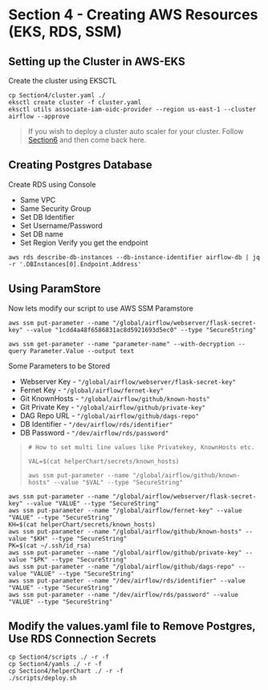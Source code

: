 # Section 4 - Creating AWS Resources (EKS, RDS, SSM)
## Setting up the Cluster in AWS-EKS
Create the cluster using EKSCTL
```
cp Section4/cluster.yaml ./
eksctl create cluster -f cluster.yaml
eksctl utils associate-iam-oidc-provider --region us-east-1 --cluster airflow --approve
```
> If you wish to deploy a cluster auto scaler for your cluster. Follow [Section6](./Section6.Readme.md) and then come back here.
## Creating Postgres Database
Create RDS using Console
* Same VPC
* Same Security Group
* Set DB Identifier
* Set Username/Password
* Set DB name
* Set Region
Verify you get the endpoint 
```
aws rds describe-db-instances --db-instance-identifier airflow-db | jq -r '.DBInstances[0].Endpoint.Address'
```
## Using ParamStore
Now lets modify our script to use AWS SSM Paramstore
```
aws ssm put-parameter --name "/global/airflow/webserver/flask-secret-key" --value "1cdd4a48f6586831ac8d5921693d5ec0" --type "SecureString"
```
```
aws ssm get-parameter --name "parameter-name" --with-decryption --query Parameter.Value --output text
```
Some Parameters to be Stored
* Webserver Key     - `"/global/airflow/webserver/flask-secret-key"`
* Fernet Key        - `"/global/airflow/fernet-key"`
* Git KnownHosts    - `"/global/airflow/github/known-hosts"`
* Git Private Key   - `"/global/airflow/github/private-key"`
* DAG Repo URL      - `"/global/airflow/github/dags-repo"`
* DB Identifier     - `"/dev/airflow/rds/identifier"`
* DB Password       - `"/dev/airflow/rds/password"`
>```
># How to set multi line values like Privatekey, KnownHosts etc.
>
>VAL=$(cat helperChart/secrets/known_hosts)
>
>aws ssm put-parameter --name "/global/airflow/github/known-hosts" --value "$VAL" --type "SecureString"
```
aws ssm put-parameter --name "/global/airflow/webserver/flask-secret-key" --value "VALUE" --type "SecureString"
aws ssm put-parameter --name "/global/airflow/fernet-key" --value "VALUE" --type "SecureString"
KH=$(cat helperChart/secrets/known_hosts)
aws ssm put-parameter --name "/global/airflow/github/known-hosts" --value "$KH" --type "SecureString"
PK=$(cat ~/.ssh/id_rsa)
aws ssm put-parameter --name "/global/airflow/github/private-key" --value "$PK" --type "SecureString"
aws ssm put-parameter --name "/global/airflow/github/dags-repo" --value "VALUE" --type "SecureString"
aws ssm put-parameter --name "/dev/airflow/rds/identifier" --value "VALUE" --type "SecureString"
aws ssm put-parameter --name "/dev/airflow/rds/password" --value "VALUE" --type "SecureString"
```
## Modify the values.yaml file to Remove Postgres, Use RDS Connection Secrets
```
cp Section4/scripts ./ -r -f
cp Section4/yamls ./ -r -f
cp Section4/helperChart ./ -r -f
./scripts/deploy.sh
```

